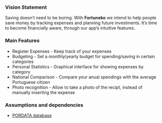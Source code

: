 ### Vision Statement

 Saving doesn’t need to be boring. With **Fortuneko** we intend to help people save money by tracking expenses and planning future investments. It’s time to become financially aware, through our app’s intuitive features.

 ### Main Features

  - Register Expenses - Keep track of your expenses
  - Budgeting - Set a monthly/yearly budget for spending/saving in certain categories
  - Personal Statistics - Graphical interface for showing expenses by category
  - National Comparison - Compare your anual spendings with the average Portuguese citizen
  - Photo recognition - Allow to take a photo of the recipt, instead of manually inserting the expense

 ### Assumptions and dependencies
 
  - [PORDATA database](https://www.pordata.pt/db/portugal/ambiente+de+consulta/tabela)
